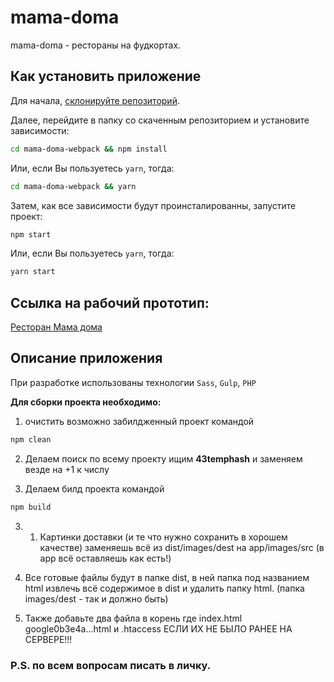 # mama-doma

mama-doma - рестораны на фудкортах.

## Как установить приложение

Для начала, [склонируйте репозиторий](https://github.com/newqwes/mama-doma-webpack.git).

Далее, перейдите в папку со скаченным репозиторием и установите зависимости:

```bash
cd mama-doma-webpack && npm install
```

Или, если Вы пользуетесь `yarn`, тогда:

```bash
cd mama-doma-webpack && yarn
```

Затем, как все зависимости будут проинсталированны, запустите проект:

```bash
npm start
```

Или, если Вы пользуетесь `yarn`, тогда:

```bash
yarn start
```

## Ссылка на рабочий прототип:

[Ресторан Мама дома](https://mama-doma.by/)

## Описание приложения

При разработке использованы технологии `Sass`, `Gulp`, `PHP`

**Для сборки проекта необходимо:**

1. очистить возможно забилдженный проект командой

```bash
npm clean
```

2. Делаем поиск по всему проекту ищим **43temphash** и заменяем везде на +1 к числу

3. Делаем билд проекта командой

```bash
npm build
```

3. 1. Картинки доставки (и те что нужно сохранить в хорошем качестве) заменяешь всё из dist/images/dest на app/images/src (в app всё оставляешь как есть!)

4. Все готовые файлы будут в папке dist, в ней папка под названием html извлечь всё содержимое в dist и удалить папку html. (папка images/dest - так и должно быть)

5. Также добавьте два файла в корень где index.html google0b3e4a...html и .htaccess ЕСЛИ ИХ НЕ БЫЛО РАНЕЕ НА СЕРВЕРЕ!!!

### P.S. по всем вопросам писать в личку.
